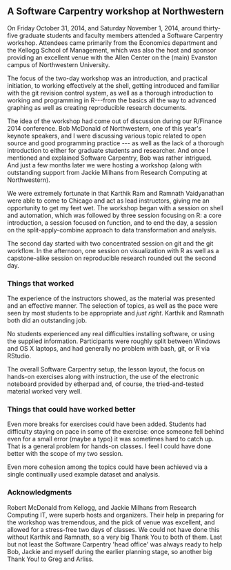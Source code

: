 
## A Software Carpentry workshop at Northwestern

On Friday October 31, 2014, and Saturday November 1, 2014, around thirty-five
graduate students and faculty members attended a Software Carpentry workshop.
Attendees came primarily from the Economics department and the Kellogg School
of Management, which was also the host and sponsor providing an excellent venue 
with the Allen Center on the (main) Evanston campus of Northwestern University. 

The focus of the two-day workshop was an introduction, and practical
initiation, to working effectively at the shell, getting introduced and
familiar with the git revision control system, as well as a thorough
introduction to working and programming in R---from the basics all the way to
advanced graphing as well as creating reproducible research documents. 

The idea of the workshop had come out of discussion during our R/Finance 2014
conference.  Bob McDonald of Northwestern, one of this year's keynote
speakers, and I were discussing various topic related to open source and good
programming practice --- as well as the lack of a thorough introduction to
either for graduate students and researcher.  And once I mentioned and
explained Software Carpentry, Bob was rather intrigued.  And just a few
months later we were hosting a workshop (along with outstanding support from
Jackie Milhans from Research Computing at Northwestern).

We were extremely fortunate in that Karthik Ram and Ramnath Vaidyanathan were
able to come to Chicago and act as lead instructors, giving me an opportunity
to get my feet wet.  The workshop began with a session on shell and automation,
which was followed by three session focusing on R: a core introduction, a
session focused on function, and to end the day, a session on the
split-apply-combine approach to data transformation and analysis.

The second day started with two concentrated session on git and the git
workflow.  In the afternoon, one session on visualization with R as well as a
capstone-alike session on reproducible research rounded out the second day.

### Things that worked

The experience of the instructors showed, as the material was presented and
an effective manner.  The selection of topics, as well as the pace were seen
by most students to be appropriate and _just right_. Karthik and Ramnath both
did an outstanding job.

No students experienced any real difficulties installing software, or using the
supplied information. Participants were roughly split between Windows and OS
X laptops, and had generally no problem with bash, git, or R via RStudio.

The overall Software Carpentry setup, the lesson layout, the focus on hands-on
exercises along with instruction, the use of the electronic noteboard
provided by etherpad and, of course, the tried-and-tested material worked
very well.

### Things that could have worked better

Even more breaks for exercises could have been added.  Students had
difficulty staying on pace in some of the exercise: once someone fell behind
even for a small error (maybe a typo) it was sometimes hard to catch up.
That is a general problem for hands-on classes. I feel I could have done
better with the scope of my two session.

Even more cohesion among the topics could have been achieved via a single
continually used example dataset and analysis.

### Acknowledgments

Robert McDonald from Kellogg, and Jackie Milhans from Research Computing IT,
were superb hosts and organizers.  Their help in preparing for the workshop
was tremendous, and the pick of venue was excellent, and allowed for a
stress-free two days of classes.  We could not have done this without Karthik
and Ramnath, so a very big Thank You to both of them.  Last but not least the
Software Carpentry 'head office' was always ready to help Bob, Jackie and
myself during the earlier planning stage, so another big Thank You! to Greg
and Arliss.
